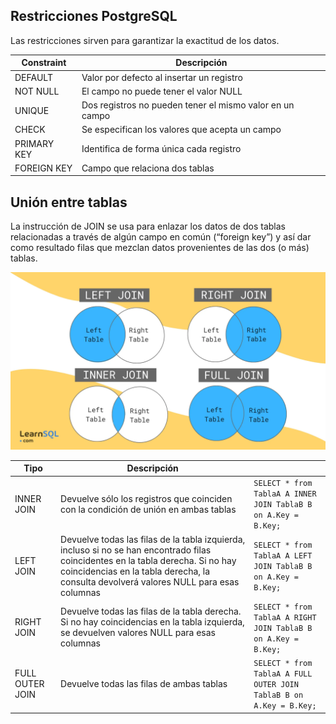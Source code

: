 ## Restricciones PostgreSQL

Las restricciones sirven para garantizar la exactitud de los datos.

| Constraint  | Descripción                                              |
| ----------- | -------------------------------------------------------- |
| DEFAULT     | Valor por defecto al insertar un registro                |
| NOT NULL    | El campo no puede tener el valor NULL                    |
| UNIQUE      | Dos registros no pueden tener el mismo valor en un campo |
| CHECK       | Se especifican los valores que acepta un campo           |
| PRIMARY KEY | Identifica de forma única cada registro                  |
| FOREIGN KEY | Campo que relaciona dos tablas                           |

## Unión entre tablas

La instrucción de JOIN se usa para enlazar los datos de dos tablas relacionadas a través de algún campo en común (“foreign key”) y así dar como resultado filas que mezclan datos provenientes de las dos (o más) tablas.

![alt text](image-9.png)

| Tipo | Descripción | |
| -----| ----------- |-|
| INNER JOIN | Devuelve sólo los registros que coinciden con la condición de unión en ambas tablas | `SELECT * from TablaA A INNER JOIN TablaB B on A.Key = B.Key;` |
| LEFT JOIN | Devuelve todas las filas de la tabla izquierda, incluso si no se han encontrado filas coincidentes en la tabla derecha. Si no hay coincidencias en la tabla derecha, la consulta devolverá valores NULL para esas columnas | `SELECT * from TablaA A LEFT JOIN TablaB B on A.Key = B.Key;` |
| RIGHT JOIN | Devuelve todas las filas de la tabla derecha. Si no hay coincidencias en la tabla izquierda, se devuelven valores NULL para esas columnas | `SELECT * from TablaA A RIGHT JOIN TablaB B on A.Key = B.Key;` |
| FULL OUTER JOIN  | Devuelve todas las filas de ambas tablas | `SELECT * from TablaA A FULL OUTER JOIN TablaB B on A.Key = B.Key;` |
